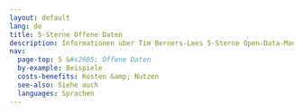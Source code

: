 ```yaml
---
layout: default
lang: de
title: 5-Sterne Offene Daten
description: Informationen über Tim Berners-Lees 5-Sterne Open-Data-Modell
nav:
  page-top: 5 &#x2605; Offene Daten
  by-example: Beispiele
  costs-benefits: Kosten &amp; Nutzen
  see-also: Siehe auch
  languages: Sprachen
---
```

